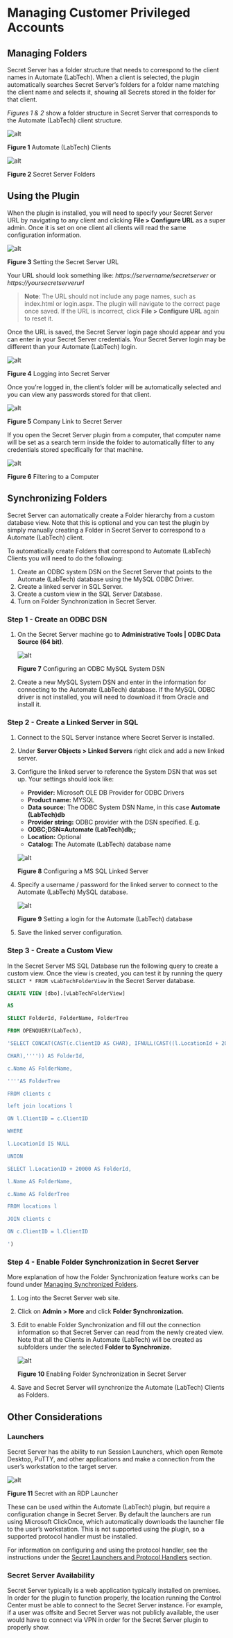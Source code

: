 [title]: # (Connectwise Automate)
[tags]: # (introduction)
[priority]: # (400)

# Managing Customer Privileged Accounts

## Managing Folders

Secret Server has a folder structure that needs to correspond to the client names in Automate (LabTech). When a client is selected, the plugin automatically searches Secret Server’s folders for a folder name matching the client name and selects it, showing all Secrets stored in the folder for that client.

_Figures 1 & 2_ show a folder structure in Secret Server that corresponds to the Automate (LabTech) client structure.

![alt](images/efd2d510c86bfc042fee09c6aa31bc58.png "Automate (LabTech) Clients")

**Figure 1** Automate (LabTech) Clients  

![alt](images/c0929f12f3257e7c39e5ded86a90801a.png "Secret Server Folders")

**Figure 2** Secret Server Folders

## Using the Plugin

When the plugin is installed, you will need to specify your Secret Server URL by navigating to any client and clicking **File \> Configure URL** as a super admin. Once it is set on one client all clients will read the same configuration
information.

![alt](images/72e21ac4bda7a0dcc8968280e1cbd4eb.png "Setting the Secret Server URL")

**Figure 3** Setting the Secret Server URL

Your URL should look something like: *https://servername/secretserver* or *https://yoursecretserverurl*

>**Note**: The URL should not include any page names, such as index.html or login.aspx. The plugin will navigate to the correct page once saved. If the URL is incorrect, click **File \> Configure URL** again to reset it.

Once the URL is saved, the Secret Server login page should appear and you can enter in your Secret Server credentials. Your Secret Server login may be different than your Automate (LabTech) login.

![alt](images/5018f9251f70889e2a0c0f3725f150eb.png "Logging into Secret Server")

**Figure 4** Logging into Secret Server

Once you’re logged in, the client’s folder will be automatically selected and you can view any passwords stored for that client.

![alt](images/3900b8a8646374404a12b35684c68ca7.png "Company Link to Secret Server")

**Figure 5** Company Link to Secret Server

If you open the Secret Server plugin from a computer, that computer name will be set as a search term inside the folder to automatically filter to any credentials stored specifically for that machine.

![alt](images/e51c4d9c46932a9399e2168ec9d229fc.png "Filtering to a Computer")

**Figure 6** Filtering to a Computer

## Synchronizing Folders

Secret Server can automatically create a Folder hierarchy from a custom database view. Note that this is optional and you can test the plugin by simply manually creating a Folder in Secret Server to correspond to a Automate (LabTech) client.

To automatically create Folders that correspond to Automate (LabTech) Clients you will need to do the following:

1. Create an ODBC system DSN on the Secret Server that points to the Automate (LabTech) database using the MySQL ODBC Driver.
1. Create a linked server in SQL Server.
1. Create a custom view in the SQL Server Database.
1. Turn on Folder Synchronization in Secret Server.

### Step 1 - Create an ODBC DSN

1. On the Secret Server machine go to **Administrative Tools | ODBC Data Source (64 bit)**.

   ![alt](images/66837bd42c243213933bd2accdcac67d.png "Configuring an ODBC MySQL System DSN")

   **Figure 7** Configuring an ODBC MySQL System DSN
1. Create a new MySQL System DSN and enter in the information for connecting to the Automate (LabTech) database. If the MySQL ODBC driver is not installed, you will need to download it from Oracle and install it.

### Step 2 - Create a Linked Server in SQL

1. Connect to the SQL Server instance where Secret Server is installed.
1. Under **Server Objects \> Linked Servers** right click and add a new linked server.
1. Configure the linked server to reference the System DSN that was set up. Your settings should look like:

   * **Provider:** Microsoft OLE DB Provider for ODBC Drivers
   * **Product name:** MYSQL
   * **Data source:** The ODBC System DSN Name, in this case **Automate (LabTech)db**
   * **Provider string:** ODBC provider with the DSN specified. E.g.
   * **ODBC;DSN=Automate (LabTech)db;;**
   * **Location:** Optional
   * **Catalog:** The Automate (LabTech) database name

   ![alt](images/9b635225b71e04b84a043316ca3771be.png "Configuring a MS SQL Linked Server")

   **Figure 8** Configuring a MS SQL Linked Server
1. Specify a username / password for the linked server to connect to the Automate (LabTech) MySQL database.

   ![alt](images/13ac39225a99298905cf6c31c6d3c161.png "Setting a login for the Automate (LabTech) database")

   **Figure 9** Setting a login for the Automate (LabTech) database
1. Save the linked server configuration.

### Step 3 - Create a Custom View

In the Secret Server MS SQL Database run the following query to create a custom view. Once the view is created, you can test it by running the query `SELECT * FROM vLabTechFolderView` in the Secret Server database.

```sql
CREATE VIEW [dbo].[vLabTechFolderView]

AS

SELECT FolderId, FolderName, FolderTree

FROM OPENQUERY(LabTech),

'SELECT CONCAT(CAST(c.ClientID AS CHAR), IFNULL(CAST((l.LocationId + 20000) AS

CHAR),'''')) AS FolderId,

c.Name AS FolderName,

''''AS FolderTree

FROM clients c

left join locations l

ON l.ClientID = c.ClientID

WHERE

l.LocationId IS NULL

UNION

SELECT l.LocationID + 20000 AS FolderId,

l.Name AS FolderName,

c.Name AS FolderTree

FROM locations l

JOIN clients c

ON c.ClientID = l.ClientID

')
```

### Step 4 - Enable Folder Synchronization in Secret Server

More explanation of how the Folder Synchronization feature works can be found under [Managing Synchronized Folders](../connectwise-manage/setup.md).

1. Log into the Secret Server web site.
1. Click on **Admin \> More** and click **Folder Synchronization.**
1. Edit to enable Folder Synchronization and fill out the connection information so that Secret Server can read from the newly created view. Note that all the Clients in Automate (LabTech) will be created as subfolders under the selected **Folder to Synchronize.**

   ![alt](images/ae949550f5d20f7afd4ac1aac1832a65.png "Enabling Folder Synchronization in Secret Server")

   **Figure 10** Enabling Folder Synchronization in Secret Server
1. Save and Secret Server will synchronize the Automate (LabTech) Clients as Folders.

## Other Considerations

### Launchers

Secret Server has the ability to run Session Launchers, which open Remote Desktop, PuTTY, and other applications and make a connection from the user’s workstation to the target server.

![alt](images/5cd1dbc23c8eaa774eadb759c568c69b.png "Secret with an RDP Launcher")

**Figure 11** Secret with an RDP Launcher

These can be used within the Automate (LabTech) plugin, but require a configuration change in Secret Server. By default the launchers are run using Microsoft ClickOnce, which automatically downloads the launcher file to the user’s workstation. This is not supported using the plugin, so a supported protocol handler must be installed.

For information on configuring and using the protocol handler, see the instructions under the [Secret Launchers and Protocol Handlers](https://docs.thycotic.com/ss/10.9.0/secret-launchers/index.md) section.

### Secret Server Availability

Secret Server typically is a web application typically installed on premises. In order for the plugin to function properly, the location running the Control Center must be able to connect to the Secret Server instance. For example, if a user was offsite and Secret Server was not publicly available, the user would have to connect via VPN in order for the Secret Server plugin to properly show.
